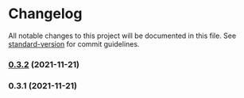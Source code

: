 # Changelog

All notable changes to this project will be documented in this file. See [standard-version](https://github.com/conventional-changelog/standard-version) for commit guidelines.

### [0.3.2](https://github.com/m0rtyn/pokoy/compare/v0.3.1...v0.3.2) (2021-11-21)

### 0.3.1 (2021-11-21)
